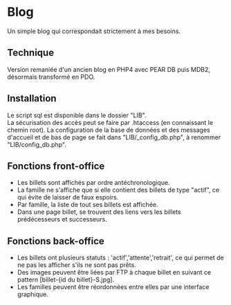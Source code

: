 # Blog #

Un simple blog qui correspondait strictement à mes besoins.

## Technique ##
Version remaniée d'un ancien blog en PHP4 avec PEAR DB puis MDB2, désormais transformé en PDO.

## Installation ##
Le script sql est disponible dans le dossier "LIB".  
La sécurisation des accès peut se faire par .htaccess (en connaissant le chemin root).
La configuration de la base de données et des messages d'accueil et de bas de page se fait dans "LIB/\_config\_db.php", à renommer  "LIB/config\_db.php".

## Fonctions front-office ##
 - Les billets sont affichés par ordre antéchronologique. 
 - La famille ne s'affiche que si elle contient des billets de type "actif", ce qui évite de laisser de faux espoirs.
 - Par famille, la liste de tout ses billets est affichée.
 - Dans une page billet, se trouvent des liens vers les billets prédécesseurs et successeurs.

## Fonctions back-office ##
 - Les billets ont plusieurs statuts : 'actif','attente','retrait', ce qui permet de ne pas les afficher s'ils ne sont pas prêts.
 - Des images peuvent être liées par FTP à chaque billet en suivant ce pattern [billet-{id du billet}-S.jpg].
 - Les familles peuvent être réordonnées entre elles par une interface graphique.